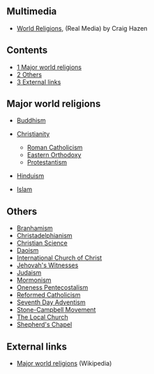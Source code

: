 ## Multimedia

-   [World Religions](http://hisdefense.org/LinkClick.aspx?link=Audio/Hazen+-+4+World+Religions+Final+Session.ram&tabid=136&mid=955),
    (Real Media) by Craig Hazen

## Contents

-   [1 Major world religions](#Major_world_religions)
-   [2 Others](#Others)
-   [3 External links](#External_links)

## Major world religions

-   [Buddhism](Buddhism "Buddhism")
-   [Christianity](Christianity "Christianity")
    -   [Roman Catholicism](Roman_Catholicism "Roman Catholicism")
    -   [Eastern Orthodoxy](Eastern_Orthodoxy "Eastern Orthodoxy")
    -   [Protestantism](Protestantism "Protestantism")

-   [Hinduism](Hinduism "Hinduism")
-   [Islam](Islam "Islam")

## Others

-   [Branhamism](Branhamism "Branhamism")
-   [Christadelphianism](Christadelphianism "Christadelphianism")
-   [Christian Science](Christian_Science "Christian Science")
-   [Daoism](index.php?title=Daoism&action=edit&redlink=1 "Daoism (page does not exist)")
-   [International Church of Christ](International_Church_of_Christ "International Church of Christ")
-   [Jehovah's Witnesses](Jehovah's_Witnesses "Jehovah's Witnesses")
-   [Judaism](Judaism "Judaism")
-   [Mormonism](Mormonism "Mormonism")
-   [Oneness Pentecostalism](Oneness_Pentecostalism "Oneness Pentecostalism")
-   [Reformed Catholicism](Reformed_Catholicism "Reformed Catholicism")
-   [Seventh Day Adventism](Seventh_Day_Adventism "Seventh Day Adventism")
-   [Stone-Campbell Movement](index.php?title=Stone-Campbell_Movement&action=edit&redlink=1 "Stone-Campbell Movement (page does not exist)")
-   [The Local Church](The_Local_Church "The Local Church")
-   [Shepherd's Chapel](index.php?title=Shepherd's_Chapel&action=edit&redlink=1 "Shepherd's Chapel (page does not exist)")

## External links

-   [Major world religions](http://en.wikipedia.org/wiki/Religions)
    (Wikipedia)



